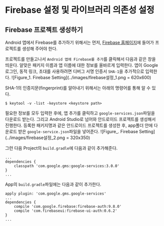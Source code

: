 # Firebase 설정 및 라이브러리 의존성 설정

## Firebase 프로젝트 생성하기
Android 앱에서 Firebase를 추가하기 위해서는 먼저, [Firebase 홈페이지](https://www.firebase.com/)에 들어가 프로젝트를 생성해 주어야 한다. 

프로젝트를 만들고나서 `Android 앱에 Firebase를 추가`를 클릭해서 다음과 같은 창을 띄운다. 알맞은 패키지 이름과 앱 이름에 대한 정보를 올바르게 입력한다. 앱이 Google 로그인, 동적 링크, 초대를 사용하려면 디버그 서명 인증서 `SHA-1`을 추가적으로 입력한다. 
![Figure_1. Firebase Setting](../images/firebase설정_1.png = 620x600)


SHA-1의 인증지문(fingerprint)를 알아내기 위해서는 아래의 명령어를 통해 알 수 있다. 
```
$ keytool -v -list -keystore <keystore path>
```

필요한 정보를 모두 입력한 후에, 앱 추가를 클릭하고 `google-services.json`파일을 다운로드 받는다. 그리고 Android Studio로 넘어와 안드로이드 프로젝트를 생성해서 진행한다. 등록한 패키지명과 같은 안드로이드 프로젝트를 생성한 후, app폴더 안에 다운로드 받은 `google-service.json`파일을 넣어준다. 
![Figure_. Firebase Setting](../images/firebase설정_2.png = 320x350)


그런 다음 Project의 `build.gradle`에 다음과 같이 추가해준다. 
```
...
dependencies {
    classpath 'com.google.gms:google-services:3.0.0'
}
...
```

App의 `build.gradle`파일에는 다음과 같이 추가한다.
```
apply plugin: 'com.google.gms.google-services'
...
dependencies {
    compile 'com.google.firebase:firebase-auth:9.8.0'
    compile 'com.firebaseui:firebase-ui-auth:0.6.2'
}
...
```


